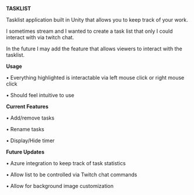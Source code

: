 **TASKLIST**

Tasklist application built in Unity that allows you to keep track of your work.

I sometimes stream and I wanted to create a task list that only I could interact with via twitch chat.

In the future I may add the feature that allows viewers to interact with the tasklist. 

**Usage**

• Everything highlighted is interactable via left mouse click or right mouse click

• Should feel intuitive to use
  
**Current Features**

• Add/remove tasks

• Rename tasks

• Display/Hide timer

**Future Updates**

• Azure integration to keep track of task statistics 

• Allow list to be controlled via Twitch chat commands

• Allow for background image customization

